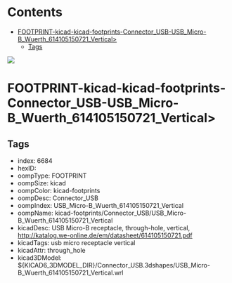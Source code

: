 



Contents
========

* [FOOTPRINT-kicad-kicad-footprints-Connector_USB-USB_Micro-B_Wuerth_614105150721_Vertical>](#footprint-kicad-kicad-footprints-connector_usb-usb_micro-b_wuerth_614105150721_vertical)
	* [Tags](#tags)
  
![][im]
# FOOTPRINT-kicad-kicad-footprints-Connector_USB-USB_Micro-B_Wuerth_614105150721_Vertical>

## Tags

- index: 6684
- hexID: 
- oompType: FOOTPRINT
- oompSize: kicad
- oompColor: kicad-footprints
- oompDesc: Connector_USB
- oompIndex: USB_Micro-B_Wuerth_614105150721_Vertical
- oompName: kicad-footprints/Connector_USB/USB_Micro-B_Wuerth_614105150721_Vertical
- kicadDesc: USB Micro-B receptacle, through-hole, vertical, http://katalog.we-online.de/em/datasheet/614105150721.pdf
- kicadTags: usb micro receptacle vertical
- kicadAttr: through_hole
- kicad3DModel: ${KICAD6_3DMODEL_DIR}/Connector_USB.3dshapes/USB_Micro-B_Wuerth_614105150721_Vertical.wrl



[im]: image.png
